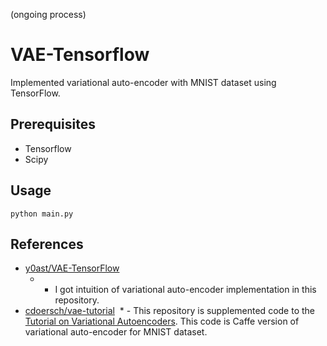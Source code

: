 (ongoing process)

# VAE-Tensorflow
Implemented variational auto-encoder with MNIST dataset using TensorFlow.

## Prerequisites
  * Tensorflow
  * Scipy

## Usage
`python main.py`

## References
* [y0ast/VAE-TensorFlow](https://github.com/y0ast/VAE-TensorFlow)
  * - I got intuition of variational auto-encoder implementation in this repository.
* [cdoersch/vae-tutorial](https://github.com/cdoersch/vae-tutorial)
  * - This repository is supplemented code to the [Tutorial on Variational Autoencoders](https://arxiv.org/abs/1606.05908). This code is Caffe version of variational auto-encoder for MNIST dataset.
